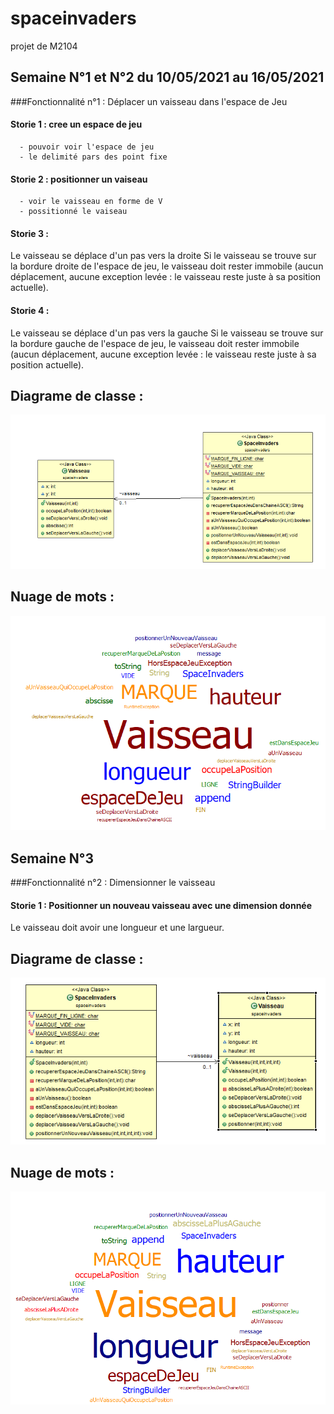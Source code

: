 # spaceinvaders
projet de M2104

## Semaine N°1 et N°2 du 10/05/2021 au 16/05/2021


###Fonctionnalité n°1 : Déplacer un vaisseau dans l'espace de Jeu

#### Storie 1 : cree un espace de jeu
      - pouvoir voir l'espace de jeu
      - le delimité pars des point fixe

#### Storie 2 : positionner un vaiseau 

      - voir le vaisseau en forme de V
      - possitionné le vaiseau 

#### Storie 3 :
Le vaisseau se déplace d'un pas vers la droite
Si le vaisseau se trouve sur la bordure droite de l'espace de jeu, le vaisseau doit rester immobile (aucun déplacement, aucune exception levée : le vaisseau reste juste à sa position actuelle).

#### Storie 4 :

Le vaisseau se déplace d'un pas vers la gauche
Si le vaisseau se trouve sur la bordure gauche de l'espace de jeu, le vaisseau doit rester immobile (aucun déplacement, aucune exception levée : le vaisseau reste juste à sa position actuelle).

## Diagrame de classe :

![diag classe S1-2](image/DiagClassS1-2.png)

## Nuage de mots :

![nuage S1-2](image/NuageS1-2.png)


## Semaine N°3


###Fonctionnalité n°2 : Dimensionner le vaisseau

#### Storie 1 : Positionner un nouveau vaisseau avec une dimension donnée

Le vaisseau doit avoir une longueur et une largueur.

## Diagrame de classe :

![diag classe S3](image/DiagCassS3.png)

## Nuage de mots :

![nuage S3](image/NuqgeS3.png)

